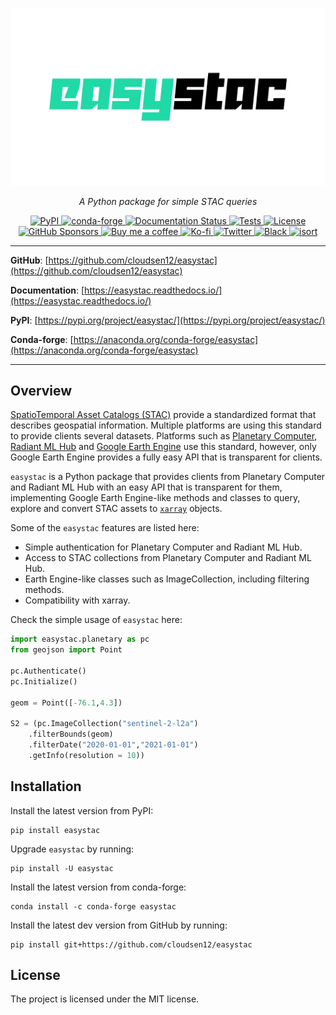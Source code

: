 <p align="center">
  <a href="https://github.com/cloudsen12/easystac"><img src="https://raw.githubusercontent.com/cloudsen12/easystac/main/docs/_static/easystac.png" alt="easystac"></a>
</p>
<p align="center">
    <em>A Python package for simple STAC queries</em>
</p>

<p align="center">
<a href='https://pypi.python.org/pypi/easystac'>
    <img src='https://img.shields.io/pypi/v/easystac.svg' alt='PyPI' />
</a>
<a href='https://anaconda.org/conda-forge/easystac'>
    <img src='https://img.shields.io/conda/vn/conda-forge/easystac.svg' alt='conda-forge' />
</a>
<a href='https://easystac.readthedocs.io/en/latest/?badge=latest'>
    <img src='https://readthedocs.org/projects/easystac/badge/?version=latest' alt='Documentation Status' />
</a>
<a href="https://github.com/cloudsen12/easystac/actions/workflows/tests.yml" target="_blank">
    <img src="https://github.com/cloudsen12/easystac/actions/workflows/tests.yml/badge.svg" alt="Tests">
</a>
<a href="https://opensource.org/licenses/MIT" target="_blank">
    <img src="https://img.shields.io/badge/License-MIT-blue.svg" alt="License">
</a>
<a href="https://github.com/sponsors/davemlz" target="_blank">
    <img src="https://img.shields.io/badge/GitHub%20Sponsors-Donate-ff69b4.svg" alt="GitHub Sponsors">
</a>
<a href="https://www.buymeacoffee.com/davemlz" target="_blank">
    <img src="https://img.shields.io/badge/Buy%20me%20a%20coffee-Donate-ff69b4.svg" alt="Buy me a coffee">
</a>
<a href="https://ko-fi.com/davemlz" target="_blank">
    <img src="https://img.shields.io/badge/kofi-Donate-ff69b4.svg" alt="Ko-fi">
</a>
<a href="https://twitter.com/dmlmont" target="_blank">
    <img src="https://img.shields.io/twitter/follow/dmlmont?style=social" alt="Twitter">
</a>
<a href="https://github.com/psf/black" target="_blank">
    <img src="https://img.shields.io/badge/code%20style-black-000000.svg" alt="Black">
</a>
<a href="https://pycqa.github.io/isort/" target="_blank">
    <img src="https://img.shields.io/badge/%20imports-isort-%231674b1?style=flat&labelColor=ef8336" alt="isort">
</a>
</p>

---

**GitHub**: [https://github.com/cloudsen12/easystac](https://github.com/cloudsen12/easystac)

**Documentation**: [https://easystac.readthedocs.io/](https://easystac.readthedocs.io/)

**PyPI**: [https://pypi.org/project/easystac/](https://pypi.org/project/easystac/)

**Conda-forge**: [https://anaconda.org/conda-forge/easystac](https://anaconda.org/conda-forge/easystac)

---

## Overview

[SpatioTemporal Asset Catalogs (STAC)](https://stacspec.org/) provide a standardized format that describes
geospatial information. Multiple platforms are using this standard to provide clients several datasets.
Platforms such as [Planetary Computer](https://planetarycomputer.microsoft.com/),
[Radiant ML Hub](https://mlhub.earth/) and [Google Earth Engine](https://earthengine.google.com/) use this standard,
however, only Google Earth Engine provides a fully easy API that is transparent for clients.

`easystac` is a Python package that provides clients from Planetary Computer and Radiant ML Hub
with an easy API that is transparent for them, implementing Google Earth Engine-like methods
and classes to query, explore and convert STAC assets to [`xarray`](https://docs.xarray.dev/en/stable/) objects.

Some of the `easystac` features are listed here:

- Simple authentication for Planetary Computer and Radiant ML Hub.
- Access to STAC collections from Planetary Computer and Radiant ML Hub.
- Earth Engine-like classes such as ImageCollection, including filtering methods.
- Compatibility with xarray.

Check the simple usage of `easystac` here:

```python
import easystac.planetary as pc
from geojson import Point

pc.Authenticate()
pc.Initialize()

geom = Point([-76.1,4.3])

S2 = (pc.ImageCollection("sentinel-2-l2a")
    .filterBounds(geom)
    .filterDate("2020-01-01","2021-01-01")
    .getInfo(resolution = 10))
```

## Installation

Install the latest version from PyPI:

```
pip install easystac
```

Upgrade `easystac` by running:

```
pip install -U easystac
```

Install the latest version from conda-forge:

```
conda install -c conda-forge easystac
```

Install the latest dev version from GitHub by running:

```
pip install git+https://github.com/cloudsen12/easystac
```

## License

The project is licensed under the MIT license.
